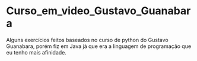 # Curso_em_video_Gustavo_Guanabara
Alguns exercícios feitos baseados no curso de python do Gustavo Guanabara, porém fiz em Java já que era a linguagem de programação que eu tenho mais afinidade.
